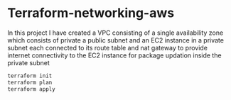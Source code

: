 # Terraform-networking-aws
<p>In this project I have created a VPC consisting of a single availability zone which consists of private a  public subnet
and an EC2 instance in a private subnet each connected to its route table and nat gateway to provide internet connectivity to the EC2 instance for package updation inside the private subnet<p>

```bash
terraform init
terraform plan
terraform apply
